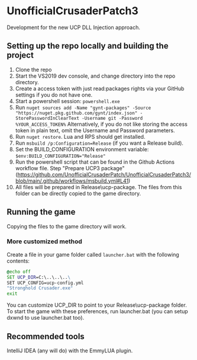 # UnofficialCrusaderPatch3
Development for the new UCP DLL Injection approach.

## Setting up the repo locally and building the project
1. Clone the repo
2. Start the VS2019 dev console, and change directory into the repo directory.
3. Create a access token with just read:packages rights via your GitHub settings if you do not have one.
4. Start a powershell session: `powershell.exe`
5. Run `nuget sources add -Name "gynt-packages" -Source "https://nuget.pkg.github.com/gynt/index.json" -StorePasswordInClearText -Username git -Password %YOUR_ACCESS_TOKEN%`
   Alternatively, if you do not like storing the access token in plain text, omit the Username and Password parameters.
6. Run `nuget restore`. Lua and RPS should get installed.
7. Run `msbuild /p:Configuration=Release` (if you want a Release build).
8. Set the BUILD_CONFIGURATION environment variable: `$env:BUILD_CONFIGURATION="Release"`
9. Run the powershell script that can be found in the Github Actions workflow file. Step "Prepare UCP3 package" (https://github.com/UnofficialCrusaderPatch/UnofficialCrusaderPatch3/blob/main/.github/workflows/msbuild.yml#L41)
10. All files will be prepared in Release\ucp-package. The files from this folder can be directly copied to the game directory.

## Running the game
Copying the files to the game directory will work.

### More customized method
Create a file in your game folder called `launcher.bat` with the following contents:
```cmd
@echo off
SET UCP_DIR=C:\..\..\..\
SET UCP_CONFIG=ucp-config.yml
"Stronghold Crusader.exe"
exit
```
You can customize UCP_DIR to point to your Release\ucp-package folder.
To start the game with these preferences, run launcher.bat (you can setup dxwnd to use launcher.bat too).

## Recommended tools
IntelliJ IDEA (any will do) with the EmmyLUA plugin.
